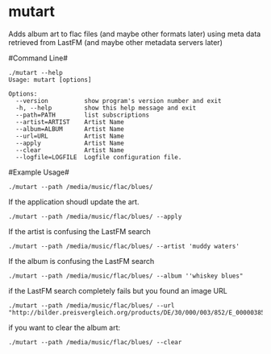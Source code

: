 mutart
======

Adds album art to flac files (and maybe other formats later) using meta data retrieved from LastFM (and maybe other metadata servers later)


#Command Line#

    ./mutart --help
    Usage: mutart [options]

    Options:
      --version          show program's version number and exit
      -h, --help         show this help message and exit
      --path=PATH        list subscriptions
      --artist=ARTIST    Artist Name
      --album=ALBUM      Artist Name
      --url=URL          Artist Name
      --apply            Artist Name
      --clear            Artist Name
      --logfile=LOGFILE  Logfile configuration file.


#Example Usage#

    ./mutart --path /media/music/flac/blues/
    
If the application shoudl update the art.

    ./mutart --path /media/music/flac/blues/ --apply
    
If the artist is confusing the LastFM search 

    ./mutart --path /media/music/flac/blues/ --artist 'muddy waters'

If the album is confusing the LastFM search 

    ./mutart --path /media/music/flac/blues/ --album ''whiskey blues"

if the LastFM search completely fails but you found an image URL

    ./mutart --path /media/music/flac/blues/ --url "http://bilder.preisvergleich.org/products/DE/30/000/003/852/E_000003852848_DE_30.jpg"

if you want to clear the album art:

    ./mutart --path /media/music/flac/blues/ --clear
